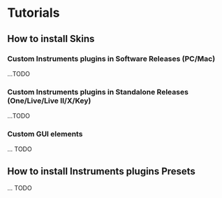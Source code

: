 # Tutorials

## How to install Skins

### Custom Instruments plugins in Software Releases (PC/Mac)

...TODO

### Custom Instruments plugins in Standalone Releases (One/Live/Live II/X/Key)

...TODO

### Custom GUI elements

... TODO

## How to install Instruments plugins Presets

... TODO

